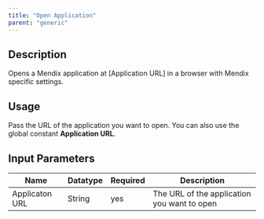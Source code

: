 ```yaml
---
title: "Open Application"
parent: "generic"
---
```


## Description

Opens a Mendix application at [Application URL] in a browser with
Mendix specific settings.

## Usage

Pass the URL of the application you want to open. You can also use the global constant **Application URL**.

## Input Parameters

Name | Datatype | Required | Description
--- | --- | --- | ---
Applicaton URL | String | yes | The URL of the application you want to open
